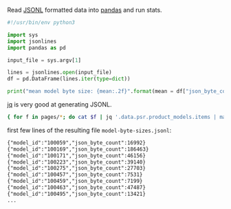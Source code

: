 
Read [JSONL](https://jsonlines.org/) formatted data into [pandas](https://pandas.pydata.org/) and run stats.

```python
#!/usr/bin/env python3

import sys
import jsonlines
import pandas as pd

input_file = sys.argv[1]

lines = jsonlines.open(input_file)
df = pd.DataFrame(lines.iter(type=dict))

print("mean model byte size: {mean:.2f}".format(mean = df["json_byte_count"].mean()))
```

[jq](https://stedolan.github.io/jq/manual/) is very good at generating JSONL.

```bash
{ for f in pages/*; do cat $f | jq '.data.psr.product_models.items | map({ model_id: .merchant_product_model_id, json_byte_count: tojson | utf8bytelength }) | .[]' -c; done } > model-byte-sizes.jsonl
```

first few lines of the resulting file `model-byte-sizes.jsonl`:

```txt
{"model_id":"100059","json_byte_count":16992}
{"model_id":"100169","json_byte_count":186463}
{"model_id":"100171","json_byte_count":46156}
{"model_id":"100223","json_byte_count":39140}
{"model_id":"100275","json_byte_count":27703}
{"model_id":"100457","json_byte_count":7531}
{"model_id":"100459","json_byte_count":7199}
{"model_id":"100463","json_byte_count":47487}
{"model_id":"100495","json_byte_count":13421}
...
```
